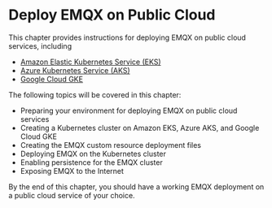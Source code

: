 # Deploy EMQX on Public Cloud

This chapter provides instructions for deploying EMQX on public cloud services, including

- [Amazon Elastic Kubernetes Service (EKS)](./on-aws-eks.md)
- [Azure Kubernetes Service (AKS)](./on-azure-aks.md)
- [Google Cloud GKE](./on-gcp-gke.md)

The following topics will be covered in this chapter: <!--this part should be reviewed-->

- Preparing your environment for deploying EMQX on public cloud services
- Creating a Kubernetes cluster on Amazon EKS, Azure AKS, and Google Cloud GKE
- Creating the EMQX custom resource deployment files
- Deploying EMQX on the Kubernetes cluster
- Enabling persistence for the EMQX cluster
- Exposing EMQX to the Internet

By the end of this chapter, you should have a working EMQX deployment on a public cloud service of your choice.
